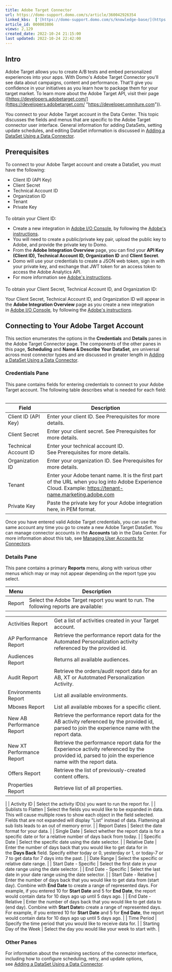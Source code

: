 ```yaml
---
title: Adobe Target Connector
url: https://domo-support.domo.com/s/article/360042926354
linked_kbs:  ['[https://domo-support.domo.com/s/knowledge-base/](https://domo-support.domo.com/s/knowledge-base/)', '[https://domo-support.domo.com/s/](https://domo-support.domo.com/s/)', '[https://domo-support.domo.com/s/topic/0TO5w000000ZammGAC](https://domo-support.domo.com/s/topic/0TO5w000000ZammGAC)', '[https://domo-support.domo.com/s/topic/0TO5w000000ZanLGAS](https://domo-support.domo.com/s/topic/0TO5w000000ZanLGAS)', '[https://domo-support.domo.com/s/topic/0TO5w000000ZaoQGAS](https://domo-support.domo.com/s/topic/0TO5w000000ZaoQGAS)', '[https://domo-support.domo.com/s/article/360042926274](https://domo-support.domo.com/s/article/360042926274)', '[https://domo-support.domo.com/s/article/360042926054](https://domo-support.domo.com/s/article/360042926054)', '[https://domo-support.domo.com/s/article/360042926354](https://domo-support.domo.com/s/article/360042926354)', '[https://domo-support.domo.com/s/topic/0TO5w000000ZaoQGAS/api-connectors](https://domo-support.domo.com/s/topic/0TO5w000000ZaoQGAS/api-connectors)', '[https://domo-support.domo.com/s/article/360043429933](https://domo-support.domo.com/s/article/360043429933)', '[https://domo-support.domo.com/s/article/360043429953](https://domo-support.domo.com/s/article/360043429953)', '[https://domo-support.domo.com/s/article/360042925494](https://domo-support.domo.com/s/article/360042925494)', '[https://domo-support.domo.com/s/article/360043429913](https://domo-support.domo.com/s/article/360043429913)', '[https://domo-support.domo.com/s/article/4408174643607](https://domo-support.domo.com/s/article/4408174643607)', '[https://domo-support.domo.com/s/login/](https://domo-support.domo.com/s/login/)']
article_id: 000003806
views: 2,129
created_date: 2022-10-24 21:15:00
last updated: 2022-10-24 22:42:00
---
```




Intro
-----


Adobe Target allows you to create A/B tests and embed personalized experiences into your apps. With Domo's Adobe Target Connector you'll see data about campaigns, content and performance. That'll give you confidence in your initiatives as you learn how to package them for your target market. To learn more about the Adobe Target API, visit their page ([https://developers.adobetarget.com/](https://developers.adobetarget.com/ "https://developer.omniture.com")).


You connect to your Adobe Target account in the Data Center. This topic discusses the fields and menus that are specific to the Adobe Target connector user interface. General information for adding DataSets, setting update schedules, and editing DataSet information is discussed in [Adding a DataSet Using a Data Connector](/s/article/360042926274).


Prerequisites
-------------


To connect to your Adobe Target account and create a DataSet, you must have the following:


* Client ID (API Key)
* Client Secret
* Technical Account ID
* Organization ID
* Tenant
* Private Key




#### 
To obtain your Client ID:


* Create a new integration in [Adobe I/O Console](https://console.adobe.io/integrations "https://console.adobe.io/integrations"), by following the [Adobe's instructions](https://www.adobe.io/authentication/auth-methods.html#!AdobeDocs/adobeio-auth/master/AuthenticationOverview/ServiceAccountIntegration.md "https://www.adobe.io/authentication/auth-methods.html#!AdobeDocs/adobeio-auth/master/AuthenticationOverview/ServiceAccountIntegration.md").
* You will need to create a public/private key pair, upload the public key to Adobe, and provide the private key to Domo.
* From the **Adobe Integration Overview** page, you can find your **API Key (Client ID), Technical Account ID, Organization ID** and **Client Secret**.
* Domo will use your credentials to create a JSON web token, sign in with your private key, and exchange that JWT token for an access token to access the Adobe Analytics API.
* For more information see [Adobe's instructions](https://www.adobe.io/authentication/auth-methods.html#!AdobeDocs/adobeio-auth/master/AuthenticationOverview/ServiceAccountIntegration.md "https://www.adobe.io/authentication/auth-methods.html#!AdobeDocs/adobeio-auth/master/AuthenticationOverview/ServiceAccountIntegration.md").





#### 
To obtain your Client Secret, Technical Account ID, and Organization ID:


Your Client Secret, Technical Account ID, and Organization ID will appear in the **Adobe Integration Overview** page as you create a new integration in [Adobe I/O Console](https://console.adobe.io/integrations "https://console.adobe.io/integrations"), by following the [Adobe's instructions](https://www.adobe.io/authentication/auth-methods.html#!AdobeDocs/adobeio-auth/master/AuthenticationOverview/ServiceAccountIntegration.md "https://www.adobe.io/authentication/auth-methods.html#!AdobeDocs/adobeio-auth/master/AuthenticationOverview/ServiceAccountIntegration.md").



Connecting to Your Adobe Target Account
---------------------------------------


This section enumerates the options in the **Credentials** and **Details** panes in the Adobe Target Connector page. The components of the other panes in this page, **Scheduling** and **Name & Describe Your DataSet**, are universal across most connector types and are discussed in greater length in [Adding a DataSet Using a Data Connector](/s/article/360042926274 "Adding a DataSet Using a Data Connector").


### Credentials Pane


This pane contains fields for entering credentials to connect to your Adobe Target account. The following table describes what is needed for each field:  




| Field | Description |
| --- | --- |
| Client ID (API Key) | Enter your client ID. See Prerequisites for more details. |
| Client Secret | Enter your client secret. See Prerequisites for more details. |
| Technical Account ID | Enter your technical account ID. See Prerequisites for more details. |
| Organization ID | Enter your organization ID. See Prerequisites for more details. |
| Tenant | Enter your Adobe tenant name. It is the first part of the URL when you log into Adobe Experience Cloud. Example: <https://tenant-name.marketing.adobe.com> |
| Private Key | Paste the private key for your Adobe integration here, in PEM format. |


Once you have entered valid Adobe Target credentials, you can use the same account any time you go to create a new Adobe Target DataSet. You can manage connector accounts in the **Accounts** tab in the Data Center. For more information about this tab, see [Managing User Accounts for Connectors](/s/article/360042926054 "Managing User Accounts for Connectors").


### Details Pane


This pane contains a primary **Reports** menu, along with various other menus which may or may not appear depending on the report type you select.




| Menu | Description |
| --- | --- |
| Report | Select the Adobe Target report you want to run. The following reports are available:

|  |  |
| --- | --- |
| Activities Report | Get a list of activities created in your Target account. |
| AP Performance Report | Retrieve the performance report data for the Automated Personalization activity referenced by the provided id. |
| Audiences Report | Returns all available audiences. |
| Audit Report | Retrieve the orders/audit report data for an AB, XT or Autotmated Personalization Activity. |
| Environments Report | List all available environments. |
| Mboxes Report | List all available mboxes for a specific client. |
| New AB Performance Report | Retrieve the performance report data for the AB activity referenced by the provided id, parsed to join the experience name with the report data. |
| New XT Performance Report | Retrieve the performance report data for the Experience activity referenced by the provided id, parsed to join the experience name with the report data. |
| Offers Report | Retrieve the list of previously-created content offers. |
| Properties Report | Retrieve list of all properties. |

 |
| Activity ID | Select the activity ID(s) you want to run the report for. |
| Sublists to Flatten | Select the fields you would like to be expanded in data. This will cause multiple rows to show each object in the field selected. Fields that are not expanded will display \"List\" instead of data. Flattening all sub lists leads to an out of memory error. |
| Report Dates | Select the date format for your data. |
| Single Date | Select whether the report data is for a specific date or for a relative number of days back from today. |
| Specific Date | Select the specific date using the date selector. |
| Relative Date | Enter the number of days back that you would like to get data for in the ****Days Back**** field. Specify either today or 0, yesterday or 1, or today-7 or 7 to get data for 7 days into the past. |
| Date Range | Select the specific or relative date range. |
| Start Date - Specific | Select the first date in your date range using the date selector. |
| End Date - Specific | Select the last date in your date range using the date selector. |
| Start Date - Relative | Enter the number of days back that you would like to get data from (start day). Combine with ****************End Date**************** to create a range of represented days.
For example, if you entered 10 for ****************Start Date**************** and 5 for ****************End Date****************, the report would contain data for 10 days ago up until 5 days ago. |
| End Date - Relative | Enter the number of days back that you would like to get data to (end day). Combine with ****************Start Date****************to create a range of represented days.
For example, if you entered 10 for ****************Start Date**************** and 5 for ****************End Date****************, the report would contain data for 10 days ago up until 5 days ago. |
| Time Period | Specify the time period that you would like to receive data for. |
| Starting Day of the Week | Select the day you would like your week to start with. |


### Other Panes


For information about the remaining sections of the connector interface, including how to configure scheduling, retry, and update options, see [Adding a DataSet Using a Data Connector](/s/article/360042926274).

